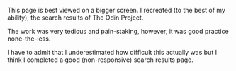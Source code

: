 This page is best viewed on a bigger screen. I recreated (to the best of my ability), the search results of The Odin Project.

The work was very tedious and pain-staking, however, it was good practice none-the-less.

I have to admit that I underestimated how difficult this actually was but I think I completed a good (non-responsive) search results page.